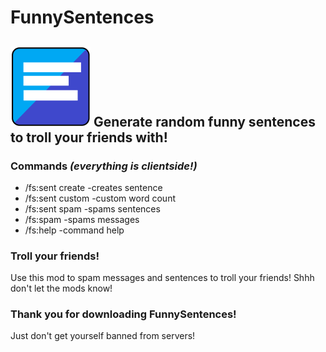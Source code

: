 # FunnySentences
![ICON](/src/main/resources/assets/FunnySentences/icon.png) Generate random funny sentences to troll your friends with!
--------------------------------------------------------

### Commands *(everything is clientside!)*
- /fs:sent create -creates sentence
- /fs:sent custom -custom word count
- /fs:sent spam   -spams sentences
- /fs:spam        -spams messages
- /fs:help        -command help

### Troll your friends!
Use this mod to spam messages and sentences to troll your friends!
Shhh don't let the mods know!

### Thank you for downloading FunnySentences!
Just don't get yourself banned from servers!
